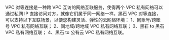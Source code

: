 VPC 对等连接是一种跨 VPC 互访的网络互联服务，使得两个 VPC 私有网络可以通过私网 IP 直接访问对方，就像它们属于同一网络一样。黑石 VPC 对等连接，可以支持以下互联场景，以便您构建灵活、弹性的云网络环境：
1、同账号/跨账号 VPC 私有网络互联；
2、同地域/跨地域 VPC 私有网络互联；
3、黑石 to 黑石 VPC 私有网络互联；
4、黑石 to 公有云 VPC 私有网络互联。
